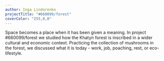 ```yaml
---
author: Inga Lindorenko
projectTitle: "#660099/forest"
coverColor: "255,0,0"
---
```

Space becomes a place when it has been given a meaning. In project #660099/forest we studied how the Khatyn forest is inscribed in a wider cultural and economic context. Practicing the collection of mushrooms in the forest, we discussed what it is today - work, job, poaching, rest, or eco-lifestyle.
